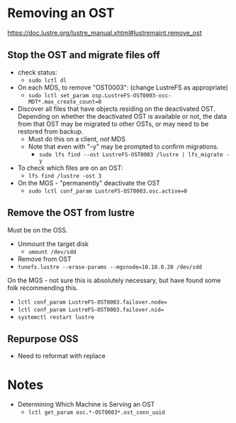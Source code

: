# Removing an OST

https://doc.lustre.org/lustre_manual.xhtml#lustremaint.remove_ost

## Stop the OST and migrate files off
- check status:
  - `sudo lctl dl`
- On each MDS, to remove "OST0003":  (change LustreFS as appropriate)
  - `sudo lctl set_param osp.LustreFS-OST0003-osc-MDT*.max_create_count=0`
- Discover all files that have objects residing on the deactivated OST. Depending on whether the deactivated OST is available or not, the data from that OST may be migrated to other OSTs, or may need to be restored from backup.
  - Must do this on a client, *not* MDS
  - Note that even with "-y" may be prompted to confirm migrations.
    -  `sudo lfs find --ost LustreFS-OST0003 /lustre | lfs_migrate -y`   
- To check which files are on an OST:
  - `lfs find /lustre -ost 3`
- On the MGS - "permanently" deactivate the OST
  - `sudo lctl conf_param LustreFS-OST0003.osc.active=0`

## Remove the OST from lustre
Must be on the OSS.
- Unmount the target disk
  - `umount /dev/sdd`
- Remove from OST
- `tunefs.lustre --erase-params --mgsnode=10.10.0.20 /dev/sdd`

On the MGS - not sure this is absolutely necessary, but have found some folk recommending this.
  - `lctl conf_param LustreFS-OST0003.failover.node=`
  - `lctl conf_param LustreFS-OST0003.failover.nid=`
  - `systemctl restart lustre`

## Repurpose OSS
- Need to reformat with replace

# Notes
- Determining Which Machine is Serving an OST
  - `lctl get_param osc.*-OST0003*.ost_conn_uuid`
  
